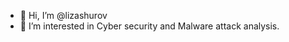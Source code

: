 - 👋 Hi, I’m @lizashurov
- 👀 I’m interested in Cyber security and Malware attack analysis.


<!---
lizashurov/lizashurov is a ✨ special ✨ repository because its `README.md` (this file) appears on your GitHub profile.
You can click the Preview link to take a look at your changes.
--->
